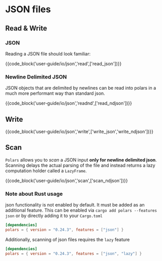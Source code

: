 # JSON files

## Read & Write

### JSON

Reading a JSON file should look familiar:

{{code_block('user-guide/io/json','read',['read_json'])}}


### Newline Delimited JSON

JSON objects that are delimited by newlines can be read into polars in a much more performant way than standard json.

{{code_block('user-guide/io/json','readnd',['read_ndjson'])}}

## Write

{{code_block('user-guide/io/json','write',['write_json','write_ndjson'])}}


## Scan

`Polars` allows you to _scan_ a JSON input **only for newline delimited json**. Scanning delays the actual parsing of the
file and instead returns a lazy computation holder called a `LazyFrame`.

{{code_block('user-guide/io/json','scan',['scan_ndjson'])}}

### Note about Rust usage

json functionality is not enabled by default. It must be added as an additional feature.
This can be enabled via `cargo add polars --features json` or by directly adding it to your `Cargo.toml`

```toml
[dependencies]
polars = { version = "0.24.3", features = ["json"] }
```

Additionally, scanning of json files requires the `lazy` feature

```toml
[dependencies]
polars = { version = "0.24.3", features = ["json", "lazy"] }
```